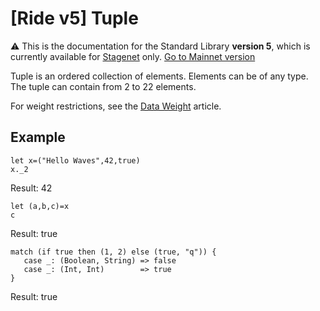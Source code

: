 # [Ride v5] Tuple

:warning: This is the documentation for the Standard Library **version 5**, which is currently available for [Stagenet](/en/blockchain/blockchain-network/) only. [Go to Mainnet version](/en/ride/data-types/tuple)

Tuple is an ordered collection of elements. Elements can be of any type. The tuple can contain from 2 to 22 elements.

For weight restrictions, see the [Data Weight](/en/ride/v5/limits/weight) article.

## Example

```ride
let x=("Hello Waves",42,true)
x._2
```

Result: 42

```ride
let (a,b,c)=x
c
```

Result: true

```
match (if true then (1, 2) else (true, "q")) {
   case _: (Boolean, String) => false
   case _: (Int, Int)        => true
}
```

Result: true
